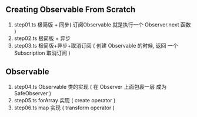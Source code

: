 ## Creating Observable From Scratch
1. step01.ts 极简版 + 同步( 订阅Observable 就是执行一个 Observer.next 函数  )
2. step02.ts 极简版 + 异步
3. step03.ts 极简版+异步+取消订阅 ( 创建 Observable 的时候, 返回 一个 Subscription 取消订阅 )

## Observable 
1. step04.ts Observable 类的实现  ( 在 Observer 上面包裹一层 成为 SafeObserver )
2. step05.ts forArray 实现 ( create operator )
3. step06.ts map 实现 ( transform operator )
